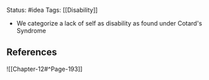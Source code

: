 Status: #idea
Tags: [[Disability]]

* We categorize a lack of self as disability as found under Cotard's Syndrome

## References

![[Chapter-12#^Page-193]]